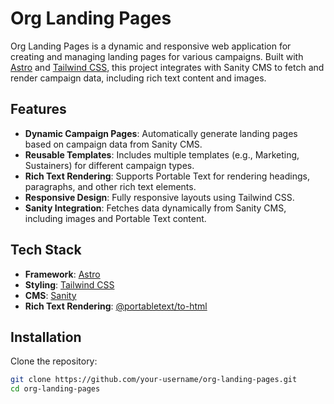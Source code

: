 # Org Landing Pages

Org Landing Pages is a dynamic and responsive web application for creating and managing landing pages for various campaigns. Built with [Astro](https://astro.build/) and [Tailwind CSS](https://tailwindcss.com/), this project integrates with Sanity CMS to fetch and render campaign data, including rich text content and images.

## Features

- **Dynamic Campaign Pages**: Automatically generate landing pages based on campaign data from Sanity CMS.
- **Reusable Templates**: Includes multiple templates (e.g., Marketing, Sustainers) for different campaign types.
- **Rich Text Rendering**: Supports Portable Text for rendering headings, paragraphs, and other rich text elements.
- **Responsive Design**: Fully responsive layouts using Tailwind CSS.
- **Sanity Integration**: Fetches data dynamically from Sanity CMS, including images and Portable Text content.

## Tech Stack

- **Framework**: [Astro](https://astro.build/)
- **Styling**: [Tailwind CSS](https://tailwindcss.com/)
- **CMS**: [Sanity](https://www.sanity.io/)
- **Rich Text Rendering**: [@portabletext/to-html](https://github.com/portabletext/to-html)

## Installation

Clone the repository:
   ```bash
   git clone https://github.com/your-username/org-landing-pages.git
   cd org-landing-pages
